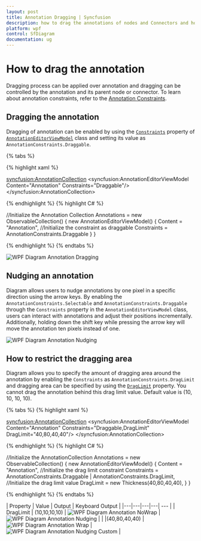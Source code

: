 ```yaml
---
layout: post
title: Annotation Dragging | Syncfusion 
description: how to drag the annotations of nodes and Connectors and how to customize the dragging behaviour of annotations.
platform: wpf
control: SfDiagram
documentation: ug
---
```


# How to drag the annotation

Dragging process can be applied over annotation and dragging can be controlled by the annotation and its parent node or connector.
To learn about annotation constraints, refer to the [Annotation Constraints](https://help.syncfusion.com/cr/wpf/Syncfusion.UI.Xaml.Diagram.AnnotationConstraints.html).

## Dragging the annotation

Dragging of annotation can be enabled by using the [`Constraints`](https://help.syncfusion.com/cr/wpf/Syncfusion.UI.Xaml.Diagram.AnnotationEditorViewModel.html#Syncfusion_UI_Xaml_Diagram_AnnotationEditorViewModel_Constraints) property of [`AnnotationEditorViewModel`](https://help.syncfusion.com/cr/wpf/Syncfusion.UI.Xaml.Diagram.AnnotationEditorViewModel.html) class and setting its value as `AnnotationConstraints.Draggable`.

{% tabs %}

{% highlight xaml %}

<!--Initialize the Annotation Collection-->
<syncfusion:AnnotationCollection>
    <!--Initialize the annotation with draggable constraint-->
    <syncfusion:AnnotationEditorViewModel Content="Annotation" Constraints="Draggable"/>
</syncfusion:AnnotationCollection>
                                
{% endhighlight %}
{% highlight C# %}

//Initialize the Annotation Collection
Annotations = new ObservableCollection<IAnnotation>()
{
    new AnnotationEditorViewModel()
    {
        Content = "Annotation",
        //Initialize the constraint as draggable
        Constraints = AnnotationConstraints.Draggable 
    }
}

{% endhighlight %}
{% endtabs %}

![WPF Diagram Annotation Dragging](Annotation_images/wpf-diagram-annotation-dragging.gif)

## Nudging an annotation

Diagram allows users to nudge annotations by one pixel in a specific direction using the arrow keys. By enabling the `AnnotationConstraints.Selectable` and `AnnotationConstraints.Draggable` through the `Constraints` property in the `AnnotationEditorViewModel` class, users can interact with annotations and adjust their positions incrementally. Additionally, holding down the shift key while pressing the arrow key will move the annotation ten pixels instead of one.

![WPF Diagram Annotation Nudging](Annotation_images/wpf-diagram-annotation-nudging.gif)

## How to restrict the dragging area

Diagram allows you to specify the amount of dragging area around the annotation by enabling the `Constraints` as `AnnotationConstraints.DragLimit` and dragging area can be specified by using the [`DragLimit`](https://help.syncfusion.com/cr/wpf/Syncfusion.UI.Xaml.Diagram.AnnotationEditorViewModel.html#Syncfusion_UI_Xaml_Diagram_AnnotationEditorViewModel_DragLimit) property. You cannot drag the annotation behind this drag limit value. Default value is (10, 10, 10, 10).

{% tabs %}
{% highlight xaml %}

<!--Initialize the AnnotationCollection-->
<syncfusion:AnnotationCollection>
    <!--Initialize the annotation with drag limit value-->
    <syncfusion:AnnotationEditorViewModel Content="Annotation" 
                                          Constraints="Draggable,DragLimit" 
                                          DragLimit="40,80,40,40"/>
</syncfusion:AnnotationCollection>
                                
{% endhighlight %}
{% highlight C# %}

//Initialize the AnnotationCollection
Annotations = new ObservableCollection<IAnnotation>()
{
    new AnnotationEditorViewModel()
    {
        Content = "Annotation",
        //Initialize the drag limit constraint
        Constraints = AnnotationConstraints.Draggable | AnnotationConstraints.DragLimit,
        //Initialize the drag limit value
        DragLimit = new Thickness(40,80,40,40),
    }
}

{% endhighlight %}
{% endtabs %}

| Property | Value | Output | Keyboard Output |
|---|---|---|---| --- |
| DragLimit | (10,10,10,10) | ![WPF Diagram Annotation NoWrap](Annotation_images/wpf-diagram-annotation-drag-limit-default.gif) | ![WPF Diagram Annotation Nudging](Annotation_images/wpf-diagram-annotation-nudging-draglimit-default.gif) |
| |(40,80,40,40) | ![WPF Diagram Annotation Wrap](Annotation_images/wpf-diagram-annotation-custom-drag-limit.gif) | ![WPF Diagram Annotation Nudging Custom](Annotation_images/wpf-diagram-annotation-nudging-draglimit-custom.gif) |

